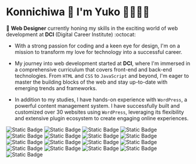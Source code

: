 # Konnichiwa 👋 I'm Yuko 👩🏻‍💻✨
🌱 **Web Designer** currently honing my skills in the exciting world of web development at **DCI** (Digital Career Institute) :octocat:

- With a strong passion for coding and a keen eye for design, I'm on a mission to transform my love for technology into a successful career.

- My journey into web development started at **DCI**, where I'm immersed in a comprehensive curriculum that covers front-end and back-end technologies. From `HTML` and `CSS` to `JavaScript` and beyond, I'm eager to master the building blocks of the web and stay up-to-date with emerging trends and frameworks.

- In addition to my studies, I have hands-on experience with `WordPress`, a powerful content management system. I have successfully built and customized over 30 websites using `WordPress`, leveraging its flexibility and extensive plugin ecosystem to create engaging online experiences.

![Static Badge](https://img.shields.io/badge/HTML5-ffffff?style=social&logo=HTML5)
![Static Badge](https://img.shields.io/badge/CSS3-ffffff?style=social&logo=CSS3)
![Static Badge](https://img.shields.io/badge/JavaScript-ffffff?style=social&logo=JavaScript)
![Static Badge](https://img.shields.io/badge/TypeScript-ffffff?style=social&logo=TypeScript)
![Static Badge](https://img.shields.io/badge/React-ffffff?style=social&logo=React)
![Static Badge](https://img.shields.io/badge/VisualStudioCode-ffffff?style=social&logo=VisualStudioCode)
![Static Badge](https://img.shields.io/badge/WordPress-ffffff?style=social&logo=WordPress)
![Static Badge](https://img.shields.io/badge/Wix-ffffff?style=social&logo=Wix)  
![Static Badge](https://img.shields.io/badge/Linux-ffffff?style=social&logo=Linux)
![Static Badge](https://img.shields.io/badge/Git-ffffff?style=social&logo=Git)
![Static Badge](https://img.shields.io/badge/Sass-ffffff?style=social&logo=Sass)
![Static Badge](https://img.shields.io/badge/Bootstrap-ffffff?style=social&logo=Bootstrap)
![Static Badge](https://img.shields.io/badge/TailwindCSS-ffffff?style=social&logo=TailwindCSS)
![Static Badge](https://img.shields.io/badge/Vite-ffffff?style=social&logo=Vite)
![Static Badge](https://img.shields.io/badge/Vercel-ffffff?style=social&logo=Vercel)
![Static Badge](https://img.shields.io/badge/Render-ffffff?style=social&logo=Render)
![Static Badge](https://img.shields.io/badge/Canva-ffffff?style=social&logo=Canva)

<!--
**yukosuga/yukosuga** is a ✨ _special_ ✨ repository because its `README.md` (this file) appears on your GitHub profile.

Here are some ideas to get you started:

- 🔭 I’m currently working on ...
-  ...
- 👯 I’m looking to collaborate on ...
- 🤔 I’m looking for help with ...
- 💬 Ask me about ...
- 📫 How to reach me: ...
- 😄 Pronouns: ...
- ⚡ Fun fact: ...
-->
